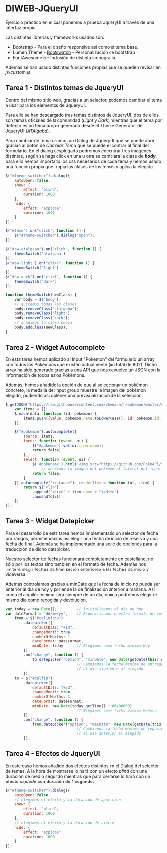 # DIWEB-JQueryUI

Ejercicio práctico en el cual ponemos a prueba JqueryUI a través de una
interfaz propia.

Las distintas librerías y frameworks usados son:

* Bootstrap - Para el diseño responsive así como el tema base.
* Lumen Theme - [Bootswatch](https://bootswatch.com/lumen/) -
  Personalización de bootstrap
* FontAwesome 5 - Inclusión de distinta iconografía.

Además se han usado distintas funciones propias que se pueden revisar en
_js/custom.js_

## Tarea 1 - Distintos temas de JqueryUI
Dentro del mismo sitio web, gracias a un selector, podemos cambiar el
tema a usar para los elementos de JqueryUI.

Para ello se han descargado tres temas distintos de JqueryUI, dos de
ellos son temas oficiales de la comunidad (_Light_ y _Dark_) mientras
que el tema por defecto es un tema propio generado desde el Theme
Generator de JqueryUI (_ATAlgaba_).

Para cambiar de tema usamos un Dialog de JqueryUI que se puede abrir
gracias al botón de _Cambiar Tema_ que se puede encontrar al final del
formulario. En el dialog desplegado podremos encontrar tres imagenes
distintas, según se haga click en una u otra se cambiará la clase de
***body***, para ello hemos importado los css necesarios de cada tema y
hemos usado una función propia que limpia las clases de los temas y
aplica la elegida.

```javascript
$("#theme-switcher").dialog({
    autoOpen: false,
    show: {
        effect: "blind",
        duration: 1000
    },
    hide: {
        effect: "explode",
        duration: 1000
    }
});

$("#thsw").on("click", function () {
    $("#theme-switcher").dialog("open");
});

$("#sw-atalgaba").on("click", function () {
    themeSwitch('atalgaba')
});
$("#sw-light").on("click", function () {
    themeSwitch('light')
});
$("#sw-dark").on("click", function () {
    themeSwitch('dark')
});

function themeSwitch(newClass) {
    var body = $('body');
    // quitamos todas las clases
    body.removeClass("atalgaba");
    body.removeClass("light");
    body.removeClass("dark");
    // añadimos la clase nueva
    body.addClass(newClass);
}
```

## Tarea 2 - Widget Autocomplete

En esta tarea hemos aplicado al Input "Pokemon" del formulario un array
con todos los Pokémons que existen actualmente (un total de 802). Dicho
array ha sido generado gracias a una API que nos devuelve un JSON con la
información de todos estos Pokémons.

Además, hemos añadido la opción de que al seleccionar un pokémon
concreto, la medalla del input group muestre la imagen del pokémon
elegido, pudiendo así obtener una previsualización de la selección.

```javascript
$.getJSON("https://raw.githubusercontent.com/cheeaun/repokemon/master/data/pokemon-list.json", function (data) {
    var items = [];
    $.each(data, function (id, pokemon) {
        items.push({value: pokemon.name.toLowerCase(), id: pokemon.id, name: pokemon.name});
    });

    $("#pokemon").autocomplete({
        source: items,
        focus: function (event, ui) {
            $("#pokemon").val(ui.item.name);
            return false;
        },
        select: function (event, ui) {
            $('#pokename').html('<img src="https://github.com/PokeAPI/sprites/blob/master/sprites/pokemon/' + ui.item.id + '.png?raw=true" style="width:100%;position:absolute; top:50%; left:50%; transform: translate(-50%, -50%);" />');
                // añadimos la imagen del pokemon al lateral del input
            return false;
        }
    }).autocomplete("instance")._renderItem = function (ul, item) {
        return $("<li>")
            .append("<div>" + item.name + "</div>")
            .appendTo(ul);
    };
});
```

## Tarea 3 - Widget Datepicker

Para el desarrollo de esta tarea hemos implementado un selector de fecha
por rangos, permitiéndonos así elegir una fecha de inicio de reserva y
una fecha de final. Además se ha implementado una serie de opciones para
la traducción de dicho datepicker.

Nuestro selector de fechas funcionará completamente en castellano, no
sólo por los textos sino también en el formato de fecha. Además nos
limitará elegir fechas de finalización anteriores a las fechas de inicio
y viceversa.

Además controlamos gracias a minDate que la fecha de inicio no pueda ser
anterior al día de hoy y por ende la de finalización anterior a mañana.
Así como el alquiler mínimo será siempre de un día, nunca podremos
elegir el mismo día como recogida y devolución.

```javascript
var today = new Date();         // Inicializamos el día de hoy
var dateFormat = "dd/mm/yy",    // Especificamos nuestro formato de fecha
    from = $("#calinicio")
        .datepicker({
            defaultDate: "+1d",
            changeMonth: true,
            numberOfMonths: 1,
            dateFormat: dateFormat,
            minDate: today      // Elegimos como fecha mínima Hoy
        })
        .on("change", function () {
            to.datepicker("option", "minDate", new Date(getDate(this).getTime() + 86400000));
                                // Cambiamos la fecha mínima de entrega
                                // al día siguiente al elegido
        }),
    to = $("#calfin")
        .datepicker({
            defaultDate: "+3d",
            changeMonth: true,
            numberOfMonths: 1,
            dateFormat: dateFormat,
            minDate: new Date(today.getTime() + 86400000)
                                // Elegimos como fecha mínima Mañana
        })
        .on("change", function () {
            from.datepicker("option", "maxDate", new Date(getDate(this).getTime() - 86400000));
                                // Cambianos la fecha máxima de regocida
                                // al día anterior al elegido
        });
```

## Tarea 4 - Efectos de JqueryUI

En este caso hemos añadido dos efectos distintos en el Dialog del
selector de temas. A la hora de mostrarse lo hará con un efecto _blind_
con una duración de medio segundo mientras que para cerrarse lo hará con
un efecto _explode_ con duración de 1 segundo.

```javascript
$("#theme-switcher").dialog({
    autoOpen: false,
    // elegimos el efecto y la duración de aparición
    show: {
        effect: "blind",
        duration: 1000
    },
    // elegimos el efecto y la duración de cierre
    hide: {
        effect: "explode",
        duration: 1000
    }
});
```
